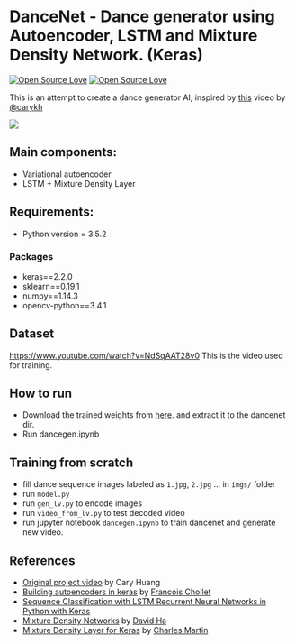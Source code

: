 # DanceNet - Dance generator using Autoencoder, LSTM and Mixture Density Network. (Keras)
[![Open Source Love](https://badges.frapsoft.com/os/mit/mit.svg?v=102)](https://github.com/ellerbrock/open-source-badge/)
[![Open Source Love](https://badges.frapsoft.com/os/v1/open-source.svg?v=102)](https://github.com/jsn5/dancenet/)

This is an attempt to create a dance generator AI, inspired by [this](https://www.youtube.com/watch?v=Sc7RiNgHHaE&t=9s) video by [@carykh](https://twitter.com/realCarykh)


![](https://github.com/jsn5/dancenet/blob/master/demo.gif )

## Main components:

* Variational autoencoder
* LSTM + Mixture Density Layer

## Requirements:

* Python version = 3.5.2

### Packages
* keras==2.2.0
* sklearn==0.19.1
* numpy==1.14.3
* opencv-python==3.4.1

## Dataset

https://www.youtube.com/watch?v=NdSqAAT28v0
This is the video used for training.


## How to run

* Download the trained weights from [here](https://drive.google.com/file/d/1LWtERyPAzYeZjL816gBoLyQdC2MDK961/view?usp=sharing). and extract it to the dancenet dir.
* Run dancegen.ipynb

## Training from scratch

* fill dance sequence images labeled as `1.jpg`, `2.jpg` ... in `imgs/` folder
* run `model.py`
* run `gen_lv.py` to encode images
* run `video_from_lv.py` to test decoded video
* run  jupyter notebook `dancegen.ipynb` to train dancenet and generate new video.

## References

* [Original project video](https://www.youtube.com/watch?v=Sc7RiNgHHaE&t=9s) by Cary Huang
* [Building autoencoders in keras](https://blog.keras.io/building-autoencoders-in-keras.html) by [Francois Chollet](https://twitter.com/fchollet)
* [Sequence Classification with LSTM Recurrent Neural Networks in Python with Keras](https://machinelearningmastery.com/sequence-classification-lstm-recurrent-neural-networks-python-keras/)
* [Mixture Density Networks](http://blog.otoro.net/2015/06/14/mixture-density-networks/) by [David Ha](https://twitter.com/hardmaru)
* [Mixture Density Layer for Keras](https://github.com/cpmpercussion/keras-mdn-layer) by [Charles Martin](https://github.com/cpmpercussion/)
 
